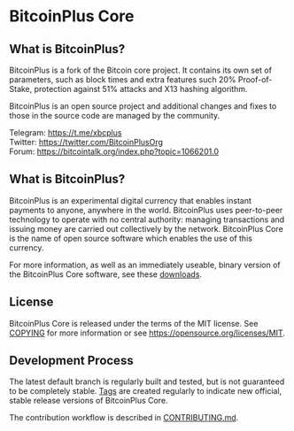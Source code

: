 
BitcoinPlus Core
================

What is BitcoinPlus?
--------------------

BitcoinPlus is a fork of the Bitcoin core project. It contains its own set of parameters,
such as block times and extra features such 20% Proof-of-Stake, protection against 51% attacks
and X13 hashing algorithm.

BitcoinPlus is an open source project and additional changes and fixes to those in
the source code are managed by the community.

Telegram: https://t.me/xbcplus  
Twitter: https://twitter.com/BitcoinPlusOrg  
Forum: https://bitcointalk.org/index.php?topic=1066201.0


What is BitcoinPlus?
----------------

BitcoinPlus is an experimental digital currency that enables instant payments to
anyone, anywhere in the world. BitcoinPlus uses peer-to-peer technology to operate
with no central authority: managing transactions and issuing money are carried
out collectively by the network. BitcoinPlus Core is the name of open source
software which enables the use of this currency.

For more information, as well as an immediately useable, binary version of
the BitcoinPlus Core software, see these [downloads](https://github.com/bitcoinplusorg/xbcwalletsource/releases).


License
-------

BitcoinPlus Core is released under the terms of the MIT license. See [COPYING](COPYING) for more
information or see https://opensource.org/licenses/MIT.


Development Process
-------------------

The latest default branch is regularly built and tested, but is not guaranteed to be
completely stable. [Tags](https://github.com/bitcoinplusorg/xbcwalletsource/tags) are created
regularly to indicate new official, stable release versions of BitcoinPlus Core.

The contribution workflow is described in [CONTRIBUTING.md](CONTRIBUTING.md).
